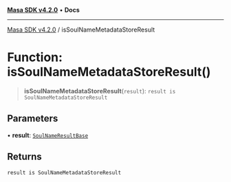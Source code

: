 [**Masa SDK v4.2.0**](../README.md) • **Docs**

***

[Masa SDK v4.2.0](../globals.md) / isSoulNameMetadataStoreResult

# Function: isSoulNameMetadataStoreResult()

> **isSoulNameMetadataStoreResult**(`result`): `result is SoulNameMetadataStoreResult`

## Parameters

• **result**: [`SoulNameResultBase`](../interfaces/SoulNameResultBase.md)

## Returns

`result is SoulNameMetadataStoreResult`

